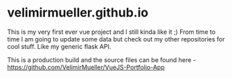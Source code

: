 # velimirmueller.github.io

This is my very first ever vue project and I still kinda like it ;)
From time to time I am going to update some data but check out my other repositories for cool stuff. Like my generic flask API.

This is a production build and the source files can be found here - https://github.com/VelimirMueller/VueJS-Portfolio-App
